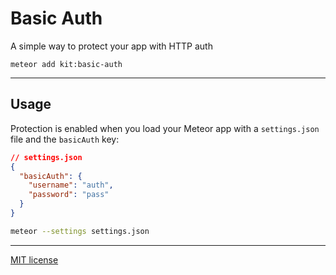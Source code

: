 # Basic Auth
A simple way to protect your app with HTTP auth
```
meteor add kit:basic-auth
```

---

## Usage
Protection is enabled when you load your Meteor app with a `settings.json` file and the `basicAuth` key:
```json
// settings.json
{
  "basicAuth": {
    "username": "auth",
    "password": "pass"
  }
}
```
```bash
meteor --settings settings.json
```
---

[MIT license](http://opensource.org/licenses/MIT)